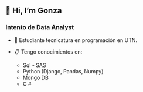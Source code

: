 ## 👋 Hi, I’m Gonza

### Intento de Data Analyst



 -  :orange_book: Estudiante tecnicatura en programación en UTN.




-  :clipboard: Tengo conocimientos en:

    - Sql - SAS
    - Python (Django, Pandas, Numpy)
    - Mongo DB
    - C #
    
    



<!---
Gonzaaang/Gonzaaang is a ✨ special ✨ repository because its `README.md` (this file) appears on your GitHub profile.
You can click the Preview link to take a look at your changes.
--->
